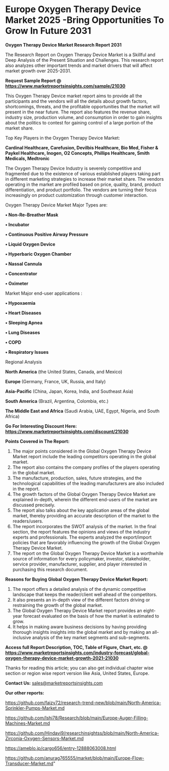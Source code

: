 # Europe Oxygen Therapy Device Market 2025 -Bring Opportunities To Grow In Future 2031

<strong>Oxygen Therapy Device Market Research Report 2031</strong>

The Research Report on Oxygen Therapy Device Market is a Skillful and Deep Analysis of the Present Situation and Challenges. This research report also analyzes other important trends and market drivers that will affect market growth over 2025-2031.

<strong>Request Sample Report @ <a href=https://www.marketreportsinsights.com/sample/21030>https://www.marketreportsinsights.com/sample/21030</a></strong>

This Oxygen Therapy Device market report aims to provide all the participants and the vendors will all the details about growth factors, shortcomings, threats, and the profitable opportunities that the market will present in the near future. The report also features the revenue share, industry size, production volume, and consumption in order to gain insights about the politics to contest for gaining control of a large portion of the market share.

Top Key Players in the Oxygen Therapy Device Market:

<strong>Cardinal Healthcare, Carefusion, Devilbis Healthcare, Bio Med, Fisher & Paykel Healthcare, Inogen, O2 Concepts, Phillips Healthcare, Smith Medicals, Medtronic</strong>

The Oxygen Therapy Device Industry is severely competitive and fragmented due to the existence of various established players taking part in different marketing strategies to increase their market share. The vendors operating in the market are profiled based on price, quality, brand, product differentiation, and product portfolio. The vendors are turning their focus increasingly on product customization through customer interaction.

Oxygen Therapy Device Market Major Types are:

<strong>• Non-Re-Breather Mask

• Incubator

• Continuous Positive Airway Pressure

• Liquid Oxygen Device

• Hyperbaric Oxygen Chamber

• Nassal Cannula

• Concentrator

• Oximeter</strong>

Market Major end-user applications :

<strong>• Hypoxaemia

• Heart Diseases

• Sleeping Apnea

• Lung Diseases

• COPD

• Respiratory Issues</strong>

Regional Analysis

</u><strong><b>North America</b></strong> (the United States, Canada, and Mexico)

<strong><b>Europe </b></strong>(Germany, France, UK, Russia, and Italy)

<strong><b>Asia-Pacific</b></strong> (China, Japan, Korea, India, and Southeast Asia)

<strong><b>South America</b></strong> (Brazil, Argentina, Colombia, etc.)

<strong><b>The Middle East and Africa</b></strong> (Saudi Arabia, UAE, Egypt, Nigeria, and South Africa)

<strong>Go For Interesting Discount Here: <a href=https://www.marketreportsinsights.com/discount/21030>https://www.marketreportsinsights.com/discount/21030</a></strong>

<strong>Points Covered in The Report:</strong>
<ol>
  <li>The major points considered in the Global Oxygen Therapy Device Market report include the leading competitors operating in the global market.</li>
  <li>The report also contains the company profiles of the players operating in the global market.</li>
  <li>The manufacture, production, sales, future strategies, and the technological capabilities of the leading manufacturers are also included in the report.</li>
  <li>The growth factors of the Global Oxygen Therapy Device Market are explained in-depth, wherein the different end-users of the market are discussed precisely.</li>
  <li>The report also talks about the key application areas of the global market, thereby providing an accurate description of the market to the readers/users.</li>
  <li>The report incorporates the SWOT analysis of the market. In the final section, the report features the opinions and views of the industry experts and professionals. The experts analyzed the export/import policies that are favorably influencing the growth of the Global Oxygen Therapy Device Market.</li>
  <li>The report on the Global Oxygen Therapy Device Market is a worthwhile source of information for every policymaker, investor, stakeholder, service provider, manufacturer, supplier, and player interested in purchasing this research document.</li>
</ol>
<strong>Reasons for Buying Global Oxygen Therapy Device Market Report:</strong>

<ol>
  <li>The report offers a detailed analysis of the dynamic competitive landscape that keeps the reader/client well ahead of the competitors.</li>
  <li>It also presents an in-depth view of the different factors driving or restraining the growth of the global market.</li>
  <li>The Global Oxygen Therapy Device Market report provides an eight-year forecast evaluated on the basis of how the market is estimated to grow.</li>
  <li>It helps in making aware business decisions by having providing thorough insights insights into the global market and by making an all-inclusive analysis of the key market segments and sub-segments.</li>
</ol>
<strong>Access full Report Description, TOC, Table of Figure, Chart, etc. @ <a href=https://www.marketreportsinsights.com/industry-forecast/global-oxygen-therapy-device-market-growth-2021-21030>https://www.marketreportsinsights.com/industry-forecast/global-oxygen-therapy-device-market-growth-2021-21030</a></strong>


Thanks for reading this article; you can also get individual chapter wise section or region wise report version like Asia, United States, Europe.

<strong>Contact Us:</strong>
sales@marketreportsinsights.com

<strong>Our other reports:</strong>

<a href=https://github.com/faizy72/research-trend-new/blob/main/North-America-Sprinkler-Pumps-Market.md>https://github.com/faizy72/research-trend-new/blob/main/North-America-Sprinkler-Pumps-Market.md</a>

<a href=https://github.com/Ishi78/Research/blob/main/Europe-Auger-Filling-Machines-Market.md>https://github.com/Ishi78/Research/blob/main/Europe-Auger-Filling-Machines-Market.md</a>

<a href=https://github.com/Hindavi9/researchinsightss/blob/main/North-America-Zirconia-Oxygen-Sensors-Market.md>https://github.com/Hindavi9/researchinsightss/blob/main/North-America-Zirconia-Oxygen-Sensors-Market.md</a>

<a href=https://ameblo.jp/cargo656/entry-12888063008.html>https://ameblo.jp/cargo656/entry-12888063008.html</a>

<a href=https://github.com/anurag765555/market/blob/main/Europe-Flow-Transducer-Market.md>https://github.com/anurag765555/market/blob/main/Europe-Flow-Transducer-Market.md</a>"
